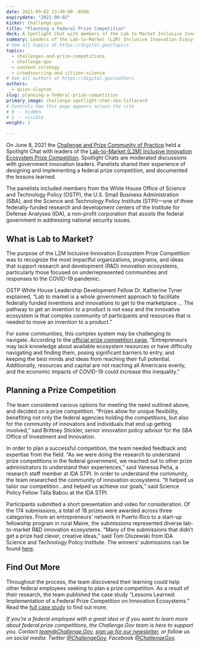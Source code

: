 ```yaml
---
date: 2021-09-02 13:49:00 -0500
expirydate: "2021-09-02"
kicker: Challenge.gov
title: "Planning a Federal Prize Competition"
deck: A Spotlight Chat with members of the Lab to Market Inclusive Innovation Ecosystem Prize Competition.
summary: Leaders of the Lab-to-Market (L2M) Inclusive Innovation Ecosystem Prize Competition share their experience running a federal prize competition.
# See all topics at https://digital.gov/topics
topics:
  - challenges-and-prize-competitions
  - challenge-gov
  - content-strategy
  - crowdsourcing-and-citizen-science
# See all authors at https://digital.gov/authors
authors:
  - quinn-slayton
slug: planning-a-federal-prize-competition
primary_image: challenge-spotlight-chat-sba-titlecard
# Controls how this page appears across the site
# 0 -- hidden
# 1 -- visible
weight: 1

---
```


On June 8, 2021 the [Challenge and Prize Community of Practice](https://digital.gov/communities/challenges-prizes/) held a Spotlight Chat with leaders of the [Lab-to-Market (L2M) Inclusive Innovation Ecosystem Prize Competition](https://www.challenge.gov/challenge/l2m-prize-competition/). Spotlight Chats are moderated discussions with government innovation leaders. Panelists shared their experience of designing and implementing a federal prize competition, and documented the lessons learned.

The panelists included members from the White House Office of Science and Technology Policy (OSTP), the U.S. Small Business Administration (SBA), and the Science and Technology Policy Institute (STPI)—one of three federally-funded research and development centers of the Institute for Defense Analyses (IDA), a non-profit corporation that assists the federal government in addressing national security issues.

## What is Lab to Market?

The purpose of the L2M Inclusive Innovation Ecosystem Prize Competition was to recognize the most impactful organizations, programs, and ideas that support research and development (R&D) innovation ecosystems, particularly those focused on underrepresented communities and responses to the COVID-19 pandemic.

OSTP White House Leadership Development Fellow Dr. Katherine Tyner explained, “Lab to market is a whole government approach to facilitate federally funded inventions and innovations to get to the marketplace … The pathway to get an invention to a product is not easy and the innovative ecosystem is that complex community of participants and resources that is needed to move an invention to a product.”

For some communities, this complex system may be challenging to navigate. According to the [official prize competition page](https://www.challenge.gov/challenge/l2m-prize-competition/), “Entrepreneurs may lack knowledge about available ecosystem resources or have difficulty navigating and finding them, posing significant barriers to entry, and keeping the best minds and ideas from reaching their full potential. Additionally, resources and capital are not reaching all Americans evenly, and the economic impacts of COVID-19 could increase this inequality.”

## Planning a Prize Competition

The team considered various options for meeting the need outlined above, and decided on a prize competition. “Prizes allow for unique flexibility, benefiting not only the federal agencies holding the competitions, but also for the community of innovators and individuals that end up getting involved,” said Brittney Stickler, senior innovation policy advisor for the SBA Office of Investment and Innovation.

In order to plan a successful competition, the team needed feedback and expertise from the field. “As we were doing the research to understand prize competitions in the federal government, we reached out to other prize administrators to understand their experiences,” said Vanessa Peña, a research staff member at IDA STPI. In order to understand the community, the team researched the community of innovation ecosystems. “It helped us tailor our competition...and helped us achieve our goals,” said Science Policy Fellow Talla Babou at the IDA STPI.

Participants submitted a short presentation and video for consideration. Of the 174 submissions, a total of 18 prizes were awarded across three categories. From an entrepreneurs’ network in Puerto Rico to a start-up fellowship program in rural Maine, the submissions represented diverse lab-to-market R&D innovation ecosystems. “Many of the submissions that didn’t get a prize had clever, creative ideas,” said Tom Olszewski from IDA Science and Technology Policy Institute. The winners’ submissions can be found [here](https://www.sbir.gov/l2m).

## Find Out More

Throughout the process, the team discovered their learning could help other federal employees seeking to plan a prize competition. As a result of their research, the team published the case study “Lessons Learned: Implementation of a Federal Prize Competition on Innovation Ecosystems.” Read the [full case study](https://idalink.org/d-22680) to find out more.

*If you’re a federal employee with a great idea or if you want to learn more about federal prize competitions, the Challenge.Gov team is here to support you. Contact [team@Challenge.Gov](mailto:team@Challenge.Gov), [sign up for our newsletter](https://public.govdelivery.com/accounts/USGSATTS/subscriber/topics?qsp=USGSATTS_6), or follow us on social media: Twitter [@ChallengeGov](https://twitter.com/challengegov), Facebook [@ChallengeGov](https://www.facebook.com/ChallengeGov/).*
